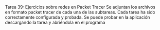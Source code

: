 Tarea 39: Ejercicios sobre redes en Packet Tracer
Se adjuntan los archivos en formato packet tracer de cada una de las subtareas. Cada tarea ha sido correctamente configurada y probada. Se puede probar en la aplicación descargando la tarea y abriéndola en el programa
